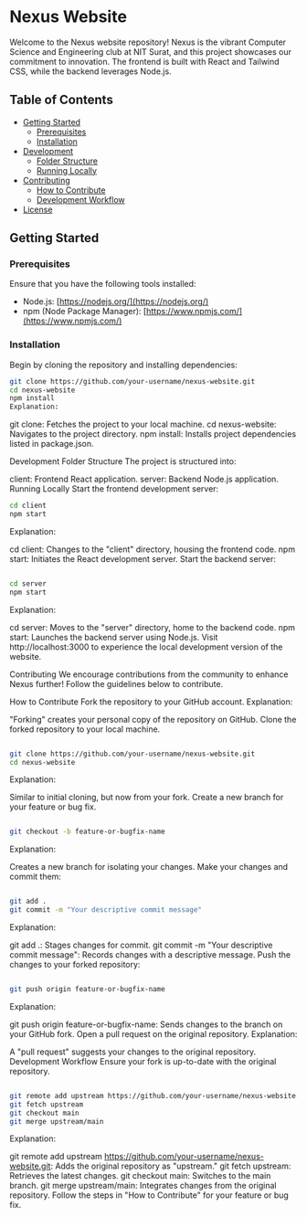 # Nexus Website

Welcome to the Nexus website repository! Nexus is the vibrant Computer Science and Engineering club at NIT Surat, and this project showcases our commitment to innovation. The frontend is built with React and Tailwind CSS, while the backend leverages Node.js.

## Table of Contents
- [Getting Started](#getting-started)
  - [Prerequisites](#prerequisites)
  - [Installation](#installation)
- [Development](#development)
  - [Folder Structure](#folder-structure)
  - [Running Locally](#running-locally)
- [Contributing](#contributing)
  - [How to Contribute](#how-to-contribute)
  - [Development Workflow](#development-workflow)
- [License](#license)

## Getting Started

### Prerequisites

Ensure that you have the following tools installed:

- Node.js: [https://nodejs.org/](https://nodejs.org/)
- npm (Node Package Manager): [https://www.npmjs.com/](https://www.npmjs.com/)

### Installation

Begin by cloning the repository and installing dependencies:

```bash
git clone https://github.com/your-username/nexus-website.git
cd nexus-website
npm install
Explanation:


```
git clone: Fetches the project to your local machine.
cd nexus-website: Navigates to the project directory.
npm install: Installs project dependencies listed in package.json.

Development
Folder Structure
The project is structured into:

client: Frontend React application.
server: Backend Node.js application.
Running Locally
Start the frontend development server:
```bash
cd client
npm start
```


Explanation:

cd client: Changes to the "client" directory, housing the frontend code.
npm start: Initiates the React development server.
Start the backend server:
```bash

cd server
npm start
```
Explanation:

cd server: Moves to the "server" directory, home to the backend code.
npm start: Launches the backend server using Node.js.
Visit http://localhost:3000 to experience the local development version of the website.

Contributing
We encourage contributions from the community to enhance Nexus further! Follow the guidelines below to contribute.

How to Contribute
Fork the repository to your GitHub account.
Explanation:

"Forking" creates your personal copy of the repository on GitHub.
Clone the forked repository to your local machine.
```bash

git clone https://github.com/your-username/nexus-website.git
cd nexus-website
```
Explanation:

Similar to initial cloning, but now from your fork.
Create a new branch for your feature or bug fix.
```bash

git checkout -b feature-or-bugfix-name
```
Explanation:

Creates a new branch for isolating your changes.
Make your changes and commit them:
```bash

git add .
git commit -m "Your descriptive commit message"
```
Explanation:

git add .: Stages changes for commit.
git commit -m "Your descriptive commit message": Records changes with a descriptive message.
Push the changes to your forked repository:
```bash

git push origin feature-or-bugfix-name
```
Explanation:

git push origin feature-or-bugfix-name: Sends changes to the branch on your GitHub fork.
Open a pull request on the original repository.
Explanation:

A "pull request" suggests your changes to the original repository.
Development Workflow
Ensure your fork is up-to-date with the original repository.
```bash

git remote add upstream https://github.com/your-username/nexus-website.git
git fetch upstream
git checkout main
git merge upstream/main
```
Explanation:

git remote add upstream https://github.com/your-username/nexus-website.git: Adds the original repository as "upstream."
git fetch upstream: Retrieves the latest changes.
git checkout main: Switches to the main branch.
git merge upstream/main: Integrates changes from the original repository.
Follow the steps in "How to Contribute" for your feature or bug fix.
